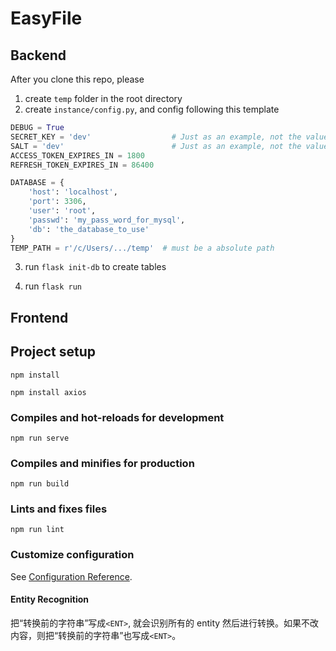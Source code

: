 # EasyFile

## Backend

After you clone this repo, please

1. create `temp` folder in the root directory
2. create `instance/config.py`, and config following this template

```python
DEBUG = True
SECRET_KEY = 'dev'                  # Just as an example, not the value we actually use
SALT = 'dev'                        # Just as an example, not the value we actually use
ACCESS_TOKEN_EXPIRES_IN = 1800
REFRESH_TOKEN_EXPIRES_IN = 86400

DATABASE = {
    'host': 'localhost',
    'port': 3306,
    'user': 'root',
    'passwd': 'my_pass_word_for_mysql',
    'db': 'the_database_to_use'
}
TEMP_PATH = r'/c/Users/.../temp'  # must be a absolute path
```

3. run `flask init-db` to create tables

4. run `flask run`

## Frontend

## Project setup

```
npm install

npm install axios
```

### Compiles and hot-reloads for development

```
npm run serve
```

### Compiles and minifies for production

```
npm run build
```

### Lints and fixes files

```
npm run lint
```

### Customize configuration

See [Configuration Reference](https://cli.vuejs.org/config/).

#### Entity Recognition

把“转换前的字符串”写成`<ENT>`, 就会识别所有的 entity 然后进行转换。如果不改内容，则把“转换前的字符串”也写成`<ENT>`。
